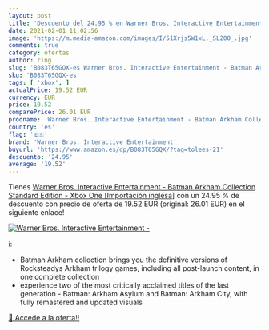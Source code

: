 ```yaml
---
layout: post
title: 'Descuento del 24.95 % en Warner Bros. Interactive Entertainment -'
date: 2021-02-01 11:02:56
image: 'https://m.media-amazon.com/images/I/51Xrjs5W1xL._SL200_.jpg'
comments: true
category: ofertas
author: ring
slug: 'B083T65GQX-es Warner Bros. Interactive Entertainment - Batman Arkham...'
sku: 'B083T65GQX-es'
tags: [ 'xbox', ]
actualPrice: 19.52 EUR
currency: EUR
price: 19.52
comparePrice: 26.01 EUR
prodname: 'Warner Bros. Interactive Entertainment - Batman Arkham Collection  Standard Edition  - Xbox One [Importación inglesa]'
country: 'es'
flag: '🇪🇸'
brand: 'Warner Bros. Interactive Entertainment'
buyurl: 'https://www.amazon.es/dp/B083T65GQX/?tag=tolees-21'
descuento: '24.95'
average: '19.52'
---
```


Tienes [Warner Bros. Interactive Entertainment - Batman Arkham Collection  Standard Edition  - Xbox One [Importación inglesa]](https://www.amazon.es/dp/B083T65GQX/?tag=tolees-21) con un 24.95 % de descuento con precio de oferta de 19.52 EUR (original: 26.01 EUR) en el siguiente enlace!

[![Warner Bros. Interactive Entertainment -](https://m.media-amazon.com/images/I/51Xrjs5W1xL._SL200_.jpg)](https://www.amazon.es/dp/B083T65GQX/?tag=tolees-21)

ℹ️:

- Batman Arkham collection brings you the definitive versions of Rocksteadys Arkham trilogy games, including all post-launch content, in one complete collection
- experience two of the most critically acclaimed titles of the last generation - Batman: Arkham Asylum and Batman: Arkham City, with fully remastered and updated visuals

[🛒 Accede a la oferta!!](https://www.amazon.es/dp/B083T65GQX/?tag=tolees-21)
